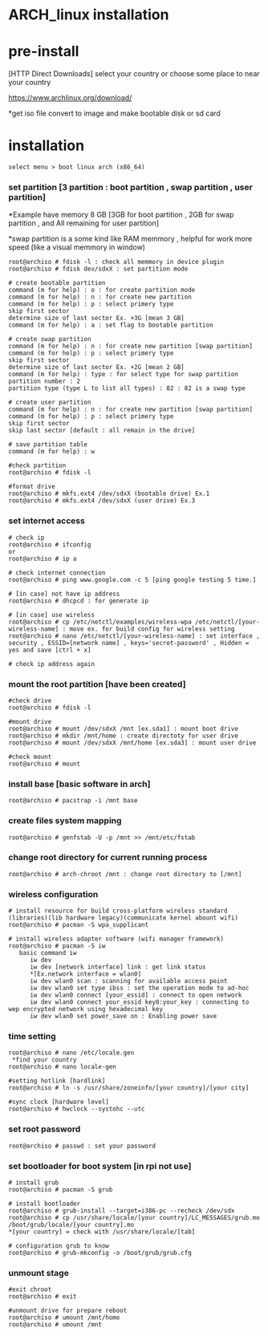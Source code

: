 # ARCH_linux installation

# pre-install 

[HTTP Direct Downloads] select your country or choose some place to near your country


https://www.archlinux.org/download/ 

*get iso file convert to image and make bootable disk or sd card

# installation
```
select menu > boot linux arch (x86_64)

```
### set partition [3 partition : boot partition , swap partition , user partition] 
*Example have memory 8 GB [3GB for boot partition , 2GB for swap partition , and All remaining for user partition]


*swap partition is a some kind like RAM memmory , helpful for work more speed (like a visual memmory in window)
```
root@archiso # fdisk -l : check all memmory in device plugin
root@archiso # fdisk dev/sdxX : set partition mode 

# create bootable partition
command (m for help) : o : for create partition mode
command (m for help) : n : for create new partition 
command (m for help) : p : select primery type
skip first sector
determine size of last sector Ex. +3G [mean 3 GB]
command (m for help) : a : set flag to bootable partition

# create swap partition
command (m for help) : n : for create new partition [swap partition]
command (m for help) : p : select primery type
skip first sector
determine size of last sector Ex. +2G [mean 2 GB]
command (m for help) : type : for select type for swap partition
partition number : 2
partition type (type L to list all types) : 82 : 82 is a swap type

# create user partition 
command (m for help) : n : for create new partition [swap partition]
command (m for help) : p : select primery type
skip first sector
skip last sector [default : all remain in the drive]

# save partition table
command (m for help) : w

#check partition 
root@archiso # fdisk -l

#format drive 
root@archiso # mkfs.ext4 /dev/sdxX (bootable drive) Ex.1
root@archiso # mkfs.ext4 /dev/sdxX (user drive) Ex.3
```

### set internet access
```
# check ip
root@archiso # ifconfig 
or
root@archiso # ip a

# check internet connection 
root@archiso # ping www.google.com -c 5 [ping google testing 5 time.]

# [in case] not have ip address
root@archiso # dhcpcd : for generate ip

# [in case] use wireless
root@archiso # cp /etc/netctl/examples/wireless-wpa /etc/netctl/[your-wireless-name] : move ex. for build config for wireless setting
root@archiso # nano /etc/netctl/[your-wireless-name] : set interface , security , ESSID=[network name] , keys='secret-password' , Hidden = yes and save [ctrl + x]

# check ip address again 
```

### mount the root partition [have been created]
```
#check drive 
root@archiso # fdisk -l

#mount drive
root@archiso # mount /dev/sdxX /mnt [ex.sda1] : mount boot drive
root@archiso # mkdir /mnt/home : create directoty for user drive
root@archiso # mount /dev/sdxX /mnt/home [ex.sda3] : mount user drive

#check mount
root@archiso # mount
```

### install base [basic software in arch]
```
root@archiso # pacstrap -i /mnt base
```

### create files system mapping
```
root@archiso # genfstab -U -p /mnt >> /mnt/etc/fstab
```

### change root directory for current running process
```
root@archiso # arch-chroot /mnt : change root directory to [/mnt]
```

### wireless configuration
```
# install resource for build cross-platform wireless standard (libraries)(lib hardware legacy)(communicate kernel abount wifi)
root@archiso # pacman -S wpa_supplicant

# install wireless adapter software (wifi manager framework)
root@archiso # pacman -S iw
   basic command iw 
      iw dev 
      iw dev [network interface] link : get link status
      *[Ex.network interface = wlan0]
      iw dev wlan0 scan : scanning for available access point
      iw dev wlan0 set type ibss : set the operation mode to ad-hoc
      iw dev wlan0 connect [your_essid] : connect to open network
      iw dev wlan0 connect your_essid key0:your_key : connecting to wep encrypted network using hexadecimal key
      iw dev wlan0 set power_save on : Enabling power save
```

### time setting
```
root@archiso # nano /etc/locale.gen 
 *find your country
root@archiso # nano locale-gen

#setting hotlink [hardlink]
root@archiso # ln -s /usr/share/zoneinfo/[your country]/[your city]

#sync clock [hardware level]
root@archiso # hwclock --systohc --utc
```

### set root password
```
root@archiso # passwd : set your password
```

### set bootloader for boot system [in rpi not use]
```
# install grub
root@archiso # pacman -S grub

# install bootloader 
root@archiso # grub-install --target=i386-pc --recheck /dev/sdx
root@archiso # cp /usr/share/locale/[your country]/LC_MESSAGES/grub.mo /boot/grub/locale/[your country].mo
*[your country] = check with /usr/share/locale/[tab]

# configuration grub to know
root@archiso # grub-mkconfig -o /boot/grub/grub.cfg
```

### unmount stage
```
#exit chroot
root@archiso # exit 

#unmount drive for prepare reboot
root@archiso # umount /mnt/home
root@archiso # umount /mnt
```
